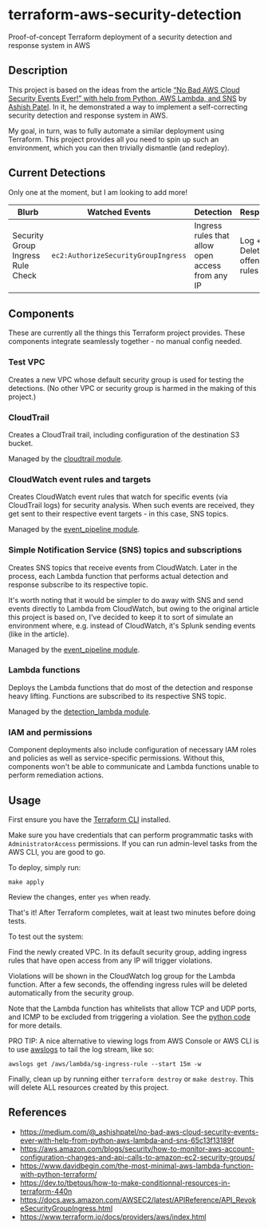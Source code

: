 # terraform-aws-security-detection

Proof-of-concept Terraform deployment of a security detection and response system in AWS

## Description

This project is based on the ideas from the article [“No Bad AWS Cloud Security Events Ever!” with help from Python, AWS Lambda, and SNS](https://medium.com/@_ashishpatel/no-bad-aws-cloud-security-events-ever-with-help-from-python-aws-lambda-and-sns-65c13f13189f) by [Ashish Patel](https://github.com/ashishpatel-git). In it, he demonstrated a way to implement a self-correcting security detection and response system in AWS.

My goal, in turn, was to fully automate a similar deployment using Terraform. This project provides all you need to spin up such an environment, which you can then trivially dismantle (and redeploy).


## Current Detections

Only one at the moment, but I am looking to add more!

| Blurb | Watched Events | Detection | Response |
| ----- | -------------- | --------- | -------- |
| Security Group Ingress Rule Check | `ec2:AuthorizeSecurityGroupIngress` | Ingress rules that allow open access from any IP | Log + Delete the offending rules |


## Components

These are currently all the things this Terraform project provides. These components integrate seamlessly together - no manual config needed.

### Test VPC

Creates a new VPC whose default security group is used for testing the detections. (No other VPC or security group is harmed in the making of this project.)

### CloudTrail

Creates a CloudTrail trail, including configuration of the destination S3 bucket. 

Managed by the [cloudtrail module](./modules/cloudtrail).

### CloudWatch event rules and targets

Creates CloudWatch event rules that watch for specific events (via CloudTrail logs) for security analysis. When such events are received, they get sent to their respective event targets - in this case, SNS topics.

Managed by the [event_pipeline module](./modules/event_pipeline).

### Simple Notification Service (SNS) topics and subscriptions

Creates SNS topics that receive events from CloudWatch. Later in the process, each Lambda function that performs actual detection and response subscribe to its respective topic.

It's worth noting that it would be simpler to do away with SNS and send events directly to Lambda from CloudWatch, but owing to the original article this project is based on, I've decided to keep it to sort of simulate an environment where, e.g. instead of CloudWatch, it's Splunk sending events (like in the article).

Managed by the [event_pipeline module](./modules/event_pipeline).

### Lambda functions

Deploys the Lambda functions that do most of the detection and response heavy lifting. Functions are subscribed to its respective SNS topic.

Managed by the [detection_lambda module](./modules/detection_lambda).

### IAM and permissions

Component deployments also include configuration of necessary IAM roles and policies as well as service-specific permissions. Without this, components won't be able to communicate and Lambda functions unable to perform remediation actions.


## Usage

First ensure you have the [Terraform CLI](https://www.terraform.io/downloads.html) installed.

Make sure you have credentials that can perform programmatic tasks with `AdministratorAccess` permissions. If you can run admin-level tasks from the AWS CLI, you are good to go.

To deploy, simply run:

```
make apply
```

Review the changes, enter `yes` when ready.

That's it! After Terraform completes, wait at least two minutes before doing tests.

To test out the system:

Find the newly created VPC. In its default security group, adding ingress rules that have open access from any IP will trigger violations.

Violations will be shown in the CloudWatch log group for the Lambda function. After a few seconds, the offending ingress rules will be deleted automatically from the security group.

Note that the Lambda function has whitelists that allow TCP and UDP ports, and ICMP to be excluded from triggering a violation. See the [python code](./lambda_functions/sg_ingress_checker/sg_ingress_checker.py) for more details.

PRO TIP: A nice alternative to viewing logs from AWS Console or AWS CLI is to use [awslogs](https://github.com/jorgebastida/awslogs) to tail the log stream, like so: 

```
awslogs get /aws/lambda/sg-ingress-rule --start 15m -w
```

Finally, clean up by running either `terraform destroy` or `make destroy`. This will delete ALL resources created by this project.


## References

* https://medium.com/@_ashishpatel/no-bad-aws-cloud-security-events-ever-with-help-from-python-aws-lambda-and-sns-65c13f13189f 
* https://aws.amazon.com/blogs/security/how-to-monitor-aws-account-configuration-changes-and-api-calls-to-amazon-ec2-security-groups/
* https://www.davidbegin.com/the-most-minimal-aws-lambda-function-with-python-terraform/
* https://dev.to/tbetous/how-to-make-conditionnal-resources-in-terraform-440n
* https://docs.aws.amazon.com/AWSEC2/latest/APIReference/API_RevokeSecurityGroupIngress.html
* https://www.terraform.io/docs/providers/aws/index.html
